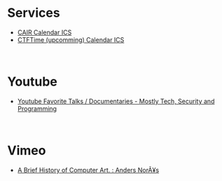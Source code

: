 <h1>Services</h1>
<ul>
<li><a href="https://cair.datapor.no/">CAIR Calendar ICS</a> </li>
<li><a href="https://ctftime.datapor.no/">CTFTime (upcomming) Calendar ICS</a> </li>
</ul>
<br>
<h1>Youtube</h1>
<ul>
<li><a href="https://www.youtube.com/playlist?list=PLRHOes-euCzz9QsMEU7erGFkFWvYcFuAf">Youtube Favorite Talks / Documentaries - Mostly Tech, Security and Programming </a> </li>
</ul>
<br>
<h1>Vimeo</h1>
<ul>
<li><a href="https://vimeo.com/291392795">A Brief History of Computer Art. : Anders NorÃ¥s</a> </li>
</ul>
